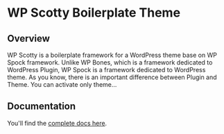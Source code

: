 # WP Scotty Boilerplate Theme

## Overview

WP Scotty is a boilerplate framework for a WordPress theme base on WP Spock framework. Unlike WP Bones, which is a framework dedicated to WordPress Plugin, WP Spock is a framework dedicated to WordPress theme. As you know, there is an important difference between Plugin and Theme. You can activate only theme...

## Documentation

You'll find the [complete docs here](https://github.com/wpspock/WPSpock/wiki).